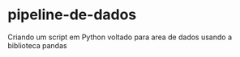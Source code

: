 # pipeline-de-dados
Criando um script em Python voltado para area de dados usando a biblioteca pandas 
